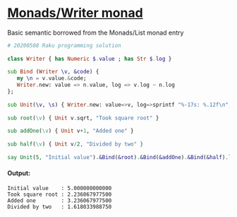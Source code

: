 [1]: https://rosettacode.org/wiki/Monads/Writer_monad

# [Monads/Writer monad][1]

Basic semantic borrowed from the Monads/List monad entry

```raku
# 20200508 Raku programming solution
 
class Writer { has Numeric $.value ; has Str $.log }
 
sub Bind (Writer \v, &code) {
   my \n = v.value.&code;
   Writer.new: value => n.value, log => v.log ~ n.log
};
 
sub Unit(\v, \s) { Writer.new: value=>v, log=>sprintf "%-17s: %.12f\n",s,v}
 
sub root(\v) { Unit v.sqrt, "Took square root" }
 
sub addOne(\v) { Unit v+1, "Added one" }
 
sub half(\v) { Unit v/2, "Divided by two" }
 
say Unit(5, "Initial value").&Bind(&root).&Bind(&addOne).&Bind(&half).log;
```

#### Output:
```
Initial value    : 5.000000000000
Took square root : 2.236067977500
Added one        : 3.236067977500
Divided by two   : 1.618033988750
```
